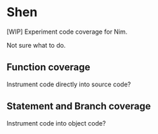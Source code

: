 # Shen
[WIP] Experiment code coverage for Nim.

Not sure what to do.

## Function coverage

Instrument code directly into source code?

## Statement and Branch coverage

Instrument code into object code?
